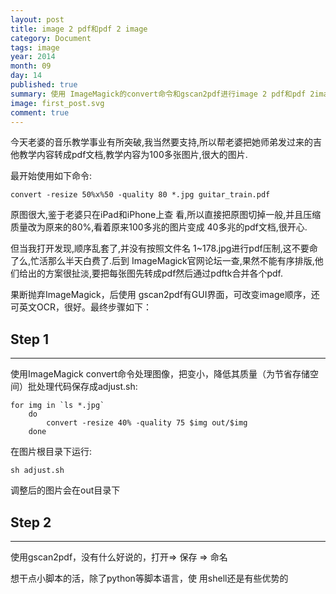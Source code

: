 ```yaml
---
layout: post
title: image 2 pdf和pdf 2 image
category: Document
tags: image
year: 2014
month: 09
day: 14
published: true
summary: 使用 ImageMagick的convert命令和gscan2pdf进行image 2 pdf和pdf 2image
image: first_post.svg
comment: true
---
```


今天老婆的音乐教学事业有所突破,我当然要支持,所以帮老婆把她师弟发过来的吉他教学内容转成pdf文档,教学内容为100多张图片,很大的图片.

最开始使用如下命令:

```
convert -resize 50%x%50 -quality 80 *.jpg guitar_train.pdf
```

原图很大,鉴于老婆只在iPad和iPhone上查 看,所以直接把原图切掉一般,并且压缩质量改为原来的80%,看着原来100多兆的图片变成 40多兆的pdf文档,很开心.

但当我打开发现,顺序乱套了,并没有按照文件名 1~178.jpg进行pdf压制,这不要命了么,忙活那么半天白费了.后到 ImageMagick官网论坛一查,果然不能有序排版,他们给出的方案很扯淡,要把每张图先转成pdf然后通过pdftk合并各个pdf.

果断抛弃ImageMagick，后使用 gscan2pdf有GUI界面，可改变image顺序，还可英文OCR，很好。最终步骤如下：

## Step 1

------

使用ImageMagick convert命令处理图像，把变小，降低其质量（为节省存储空间）批处理代码保存成adjust.sh:

```
for img in `ls *.jpg`
    do
        convert -resize 40% -quality 75 $img out/$img
    done
```

在图片根目录下运行:

```
sh adjust.sh
```

调整后的图片会在out目录下

## Step 2

------

使用gscan2pdf，没有什么好说的，打开⇒ 保存 ⇒ 命名

想干点小脚本的活，除了python等脚本语言，使 用shell还是有些优势的